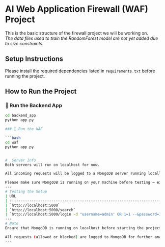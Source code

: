 #  AI Web Application Firewall (WAF) Project

This is the basic structure of the firewall project we will be working on.  
*The data files used to train the RandomForest model are not yet added due to size constraints.*

  
##  Setup Instructions
Please install the required dependencies listed in `requirements.txt` before running the project.


##  How to Run the Project
### 🔹 Run the Backend App

```bash
cd backend_app
python app.py

### 🔹 Run the WAF

```bash
cd waf
python app.py


#  Server Info
Both servers will run on localhost for now.

All incoming requests will be logged to a MongoDB server running locally.

Please make sure MongoDB is running on your machine before testing — either using MongoDB Compass or the terminal.
---
# Testing the Setup
| URL                                                                       | Description                                                                   |
| ------------------------------------------------------------------------- | ----------------------------------------------------------------------------- |
| `http://localhost:5000`                                                   | Should show: `"Welcome to the REAL backend!"`                                 |
| `http://localhost:5000/search`                                            | Should show: `"Search endpoint reached"`                                      |
| `http://localhost:5000/login -d "username=admin' OR 1=1 --&password=123"` | Should return **403 Forbidden** due to WAF blocking the SQL injection attempt |
---
# Note
Ensure that MongoDB is running on localhost before starting the project.

All requests (allowed or blocked) are logged to MongoDB for further analysis.
---
